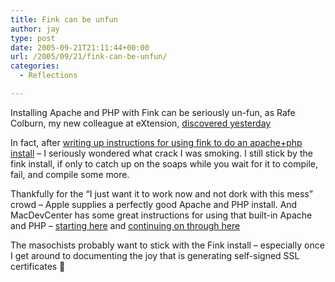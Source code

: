 ```yaml
---
title: Fink can be unfun
author: jay
type: post
date: 2005-09-21T21:11:44+00:00
url: /2005/09/21/fink-can-be-unfun/
categories:
  - Reflections

---
```

Installing Apache and PHP with Fink can be seriously un-fun, as Rafe Colburn, my new colleague at eXtension, [discovered yesterday][1]

In fact, after [writing up instructions for using fink to do an apache+php install][2] &#8211; I seriously wondered what crack I was smoking. I still stick by the fink install, if only to catch up on the soaps while you wait for it to compile, fail, and compile some more.

Thankfully for the “I just want it to work now and not dork with this mess” crowd &#8211; Apple supplies a perfectly good Apache and PHP install. And MacDevCenter has some great instructions for using that built-in Apache and PHP &#8211; [starting here][3] and [continuing on through here][4]

The masochists probably want to stick with the Fink install &#8211; especially once I get around to documenting the joy that is generating self-signed SSL certificates 🙂

 [1]: //rc3.org/2005/09/migrating_to_mac_os_x.php"
 [2]: //people.engr.ncsu.edu/jayoung/site/pages/default/installing-apache2-with-fink"
 [3]: //www.macdevcenter.com/pub/a/mac/2005/08/16/apache.html"
 [4]: //www.macdevcenter.com/pub/a/mac/2005/09/20/apache.html"